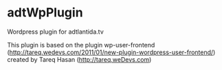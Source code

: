 adtWpPlugin
===========

Wordpress plugin for adtlantida.tv

This plugin is based on the plugin wp-user-frontend (http://tareq.wedevs.com/2011/01/new-plugin-wordpress-user-frontend/) created by Tareq Hasan (http://tareq.weDevs.com)
